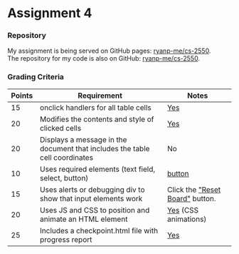 # Assignment 4

### Repository

My assignment is being served on GitHub pages: [ryanp-me/cs-2550][1].  
The repository for my code is also on GitHub: [ryanp-me/cs-2550][2].

[1]: http://ryanp-me.github.io/cs-2550/connect-four/dist/ "GitHub Pages"
[2]: https://github.com/ryanp-me/cs-2550/tree/master/connect-four/app "GitHub Repository"

### Grading Criteria

Points | Requirement                                                                 | Notes
-------|-----------------------------------------------------------------------------|-------
15     | onclick handlers for all table cells                                        | [Yes][3]
20     | Modifies the contents and style of clicked cells                            | [Yes][4]
20     | Displays a message in the document that includes the table cell coordinates | No
10     | Uses required elements (text field, select, button)                         | [button][5]
15     | Uses alerts or debugging div to show that input elements work               | Click the ["Reset Board"][6] button.
20     | Uses JS and CSS to position and animate an HTML element                     | [Yes][7] (CSS animations)
25     | Includes a checkpoint.html file with progress report                        | [Yes][8]

[3]: https://github.com/ryanp-me/cs-2550/blob/23343ffb88743b411a9ef5edca1c5368ba68852a/connect-four/app/js/game/view.js#L111-144 "onclick handlers"
[4]: https://github.com/ryanp-me/cs-2550/blob/23343ffb88743b411a9ef5edca1c5368ba68852a/connect-four/app/js/game/view.js#L54-L63 "style modification"
[5]: https://github.com/ryanp-me/cs-2550/blob/23343ffb88743b411a9ef5edca1c5368ba68852a/connect-four/app/game.html#L25 "required elements"
[6]: http://ryanp-me.github.io/cs-2550/connect-four/dist/game.html "reset button"
[7]: https://github.com/ryanp-me/cs-2550/blob/23343ffb88743b411a9ef5edca1c5368ba68852a/connect-four/app/css/game.scss#L131-L165 "animations"
[8]: http://ryanp-me.github.io/cs-2550/connect-four/dist/checkpoint.html "checkpoint"
